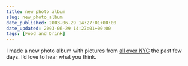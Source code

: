```yaml
---
title: new photo album
slug: new_photo_album
date_published: 2003-06-29 14:27:01+00:00
date_updated: 2003-06-29 14:27:01+00:00
tags: [Food and Drink]
---
```

I made a new photo album with pictures from [all over NYC](http://anil.typepad.com/photos/allover/) the past few days. I’d love to hear what you think.
